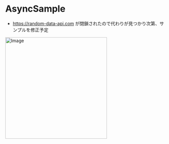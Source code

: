 # AsyncSample
- https://random-data-api.com が閉鎖されたので代わりが見つかり次第、サンプルを修正予定
<img width="320" alt="Image" src="https://github.com/user-attachments/assets/ce2ae288-ae1b-47d8-a2ef-5fd4fca2325a" />
